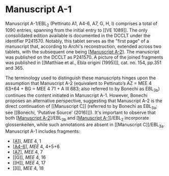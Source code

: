 # Manuscript A-1

Manuscript A-1/EBL<sub>2</sub> (Pettinato A1, A4-6, A7, G, H, I) comprises a total of 1090 entries, spanning from the initial entry to [[VE 1089]]. The only consolidated edition available is documented in the DCCLT under the identifier P241570. Notably, this tablet serves as the "first page" of a manuscript that, according to Archi's reconstruction, extended across two tablets, with the subsequent one being [[Manuscript A-2]]. The manuscript was published on the DCCLT as P241570. A picture of the joined fragments was published in [[Matthiae et al., Ebla origini (1995)]], cat. no. 154, pp.351 and 365.

The terminology used to distinguish these manuscripts hinges upon the assumption that Manuscript A-2 (equivalent to Pettinato’s AZ = MEE 4 63+64 + BG = MEE 4 71 + A III 683; also referred to by Bonechi as EBL<sub>3b</sub>) continues the content initiated in Manuscript A-1. However, Bonechi proposes an alternative perspective, suggesting that Manuscript A-2 is the direct continuation of [[Manuscript C]] (referred to by Bonechi as EBL<sub>3a</sub>; see [[Bonechi, 'Putative Source' (2016)]]). It's important to observe that both [[Manuscript A-2]]/EBL<sub>3b</sub> and [[Manuscript A-1]]/EBL<sub>2</sub> incorporate glossenkeilen, while such annotations are absent in [[Manuscript C]]/EBL<sub>3a</sub>. Manuscript A-1 includes fragments:
* [[A1]], *MEE* 4, 1
* [[A4-6]], *MEE* 4, 4+5+6
* [[A7]], *MEE* 4, 7
* [[G]], *MEE* 4, 16
* [[H]], *MEE* 4, 17
* [[I]], *MEE* 4, 18


[//begin]: # "Autogenerated link references for markdown compatibility"
[Manuscript A-2]: <Manuscript A-2> "Manuscript A-2"
[Manuscript A-1]: <Manuscript A-1> "Manuscript A-1"
[A1]: A1 "MEE 4, 1 = TM.75.G.3528"
[A4-6]: A4-6 "MEE 4, 4 + MEE 4, 5 + MEE 4, 6 = TM.75.G.2000+TM.75.G.2005+TM.75.G.2006"
[A7]: A7 "MEE 4, 7 = TM.75.G.3433"
[//end]: # "Autogenerated link references"